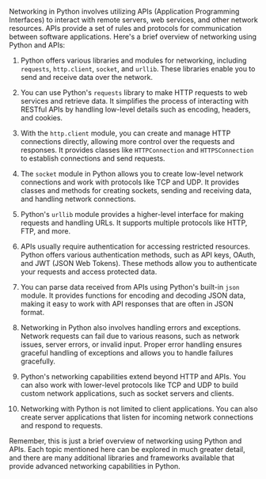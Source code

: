 Networking in Python involves utilizing APIs (Application Programming Interfaces) to interact with remote servers, web services, and other network resources. APIs provide a set of rules and protocols for communication between software applications. Here's a brief overview of networking using Python and APIs:

1. Python offers various libraries and modules for networking, including `requests`, `http.client`, `socket`, and `urllib`. These libraries enable you to send and receive data over the network.

2. You can use Python's `requests` library to make HTTP requests to web services and retrieve data. It simplifies the process of interacting with RESTful APIs by handling low-level details such as encoding, headers, and cookies.

3. With the `http.client` module, you can create and manage HTTP connections directly, allowing more control over the requests and responses. It provides classes like `HTTPConnection` and `HTTPSConnection` to establish connections and send requests.

4. The `socket` module in Python allows you to create low-level network connections and work with protocols like TCP and UDP. It provides classes and methods for creating sockets, sending and receiving data, and handling network connections.

5. Python's `urllib` module provides a higher-level interface for making requests and handling URLs. It supports multiple protocols like HTTP, FTP, and more.

6. APIs usually require authentication for accessing restricted resources. Python offers various authentication methods, such as API keys, OAuth, and JWT (JSON Web Tokens). These methods allow you to authenticate your requests and access protected data.

7. You can parse data received from APIs using Python's built-in `json` module. It provides functions for encoding and decoding JSON data, making it easy to work with API responses that are often in JSON format.

8. Networking in Python also involves handling errors and exceptions. Network requests can fail due to various reasons, such as network issues, server errors, or invalid input. Proper error handling ensures graceful handling of exceptions and allows you to handle failures gracefully.

9. Python's networking capabilities extend beyond HTTP and APIs. You can also work with lower-level protocols like TCP and UDP to build custom network applications, such as socket servers and clients.

10. Networking with Python is not limited to client applications. You can also create server applications that listen for incoming network connections and respond to requests.

Remember, this is just a brief overview of networking using Python and APIs. Each topic mentioned here can be explored in much greater detail, and there are many additional libraries and frameworks available that provide advanced networking capabilities in Python.
